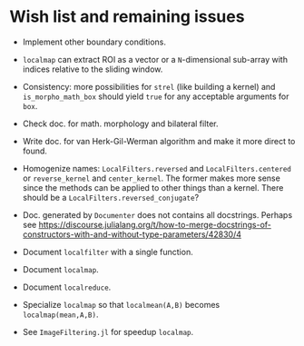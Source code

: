 # Wish list and remaining issues

- Implement other boundary conditions.

- `localmap` can extract ROI as a vector or a `N`-dimensional sub-array with
  indices relative to the sliding window.

- Consistency: more possibilities for `strel` (like building a kernel) and
  `is_morpho_math_box` should yield `true` for any acceptable arguments for `box`.

- Check doc. for math. morphology and bilateral filter.

- Write doc. for van Herk-Gil-Werman algorithm and make it more direct to found.

- Homogenize names: `LocalFilters.reversed` and `LocalFilters.centered` or
  `reverse_kernel` and `center_kernel`. The former makes more sense since the
  methods can be applied to other things than a kernel. There should be a
  `LocalFilters.reversed_conjugate`?

- Doc. generated by `Documenter` does not contains all docstrings. Perhaps see
   https://discourse.julialang.org/t/how-to-merge-docstrings-of-constructors-with-and-without-type-parameters/42830/4

- Document `localfilter` with a single function.

- Document `localmap`.

- Document `localreduce`.

- Specialize `localmap` so that `localmean(A,B)` becomes `localmap(mean,A,B)`.

- See `ImageFiltering.jl` for speedup `localmap`.
